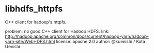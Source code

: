 libhdfs_httpfs
==============

C++ client for hadoop's httpfs.

problem: no good C++ client for Hadoop HDFS.
link: http://hadoop.apache.org/common/docs/current/hadoop-yarn/hadoop-yarn-site/WebHDFS.html
license: apache 2.0
author: @kuenishi / Kota Uenishi
